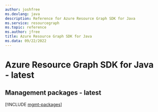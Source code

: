 ```yaml
---
author: joshfree
ms.devlang: java
description: Reference for Azure Resource Graph SDK for Java
ms.service: resourcegraph
ms.topic: reference
ms.author: jfree
title: Azure Resource Graph SDK for Java
ms.data: 09/22/2022
---
```

# Azure Resource Graph SDK for Java - latest

## Management packages - latest
[!INCLUDE [mgmt-packages](resource-graph-mgmt-index.md)]